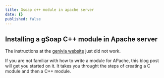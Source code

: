 ```yaml
---
title: Gsoap c++ module in apache server
date: {}
published: false
---
```


## Installing a gSoap C++ module in Apache server

The instructions at the [genivia website](https://www.genivia.com/doc/apache/html/index.html) just did not work.

If you are not familiar with how to write a module for APache, this blog post will get you started on it. It takes you throught the steps of creating a C module and then a C++ module.